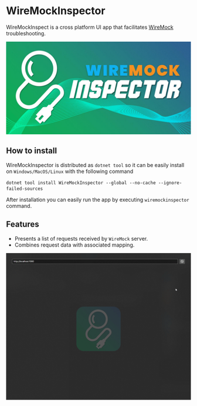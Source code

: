 # WireMockInspector

WireMockInspect is a cross platform UI app that facilitates [WireMock](https://wiremock.org/) troubleshooting.

![](logo.jpg)

## How to install

WireMockInspector is distributed as `dotnet tool` so it can be easily install on `Windows/MacOS/Linux` with the following command

```
dotnet tool install WireMockInspector --global --no-cache --ignore-failed-sources
```

After installation you can easily run the app by executing `wiremockinspector` command.

## Features
- Presents a list of requests received by `WireMock` server.
- Combines request data with associated mapping.

![](wiremock_basic_features.gif)
